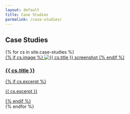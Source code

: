 ```yaml
---
layout: default
title: Case Studies
parmalink: /case-studies/
---
```


<h2>Case Studies</h2>
<div class="cards">
{% for cs in site.case-studies %}
  <div class="card">
    <a href="{{ cs.url }}">
      {% if cs.image %}
      <img src="{{ cs.image }}" alt="{{ cs.title }} screenshot">
      {% endif %}
      <h3>{{ cs.title }}</h3>
      {% if cs.excerpt %}
      <p>{{ cs.excerpt }}</p>
      {% endif %}
    </a>
  </div>
{% endfor %}
</div>

